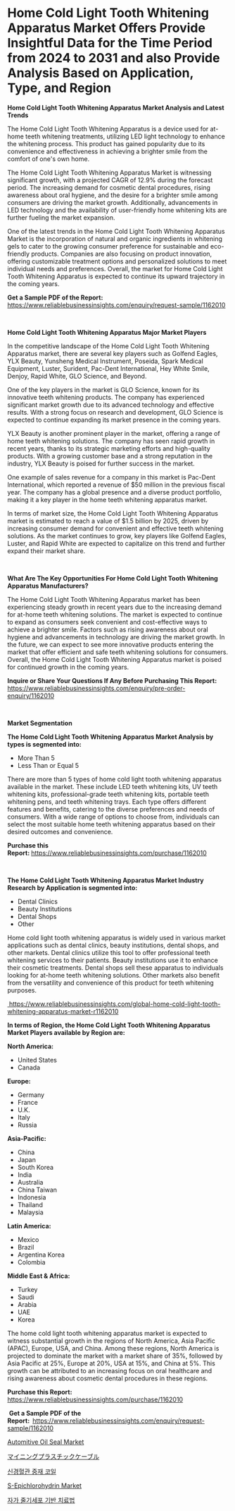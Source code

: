 <p><h1>Home Cold Light Tooth Whitening Apparatus Market Offers Provide Insightful Data for the Time Period from 2024 to 2031 and also Provide Analysis Based on Application, Type, and Region</h1></p><p><strong>Home Cold Light Tooth Whitening Apparatus Market Analysis and Latest Trends</strong></p>
<p><p>The Home Cold Light Tooth Whitening Apparatus is a device used for at-home teeth whitening treatments, utilizing LED light technology to enhance the whitening process. This product has gained popularity due to its convenience and effectiveness in achieving a brighter smile from the comfort of one's own home.</p><p>The Home Cold Light Tooth Whitening Apparatus Market is witnessing significant growth, with a projected CAGR of 12.9% during the forecast period. The increasing demand for cosmetic dental procedures, rising awareness about oral hygiene, and the desire for a brighter smile among consumers are driving the market growth. Additionally, advancements in LED technology and the availability of user-friendly home whitening kits are further fueling the market expansion.</p><p>One of the latest trends in the Home Cold Light Tooth Whitening Apparatus Market is the incorporation of natural and organic ingredients in whitening gels to cater to the growing consumer preference for sustainable and eco-friendly products. Companies are also focusing on product innovation, offering customizable treatment options and personalized solutions to meet individual needs and preferences. Overall, the market for Home Cold Light Tooth Whitening Apparatus is expected to continue its upward trajectory in the coming years.</p></p>
<p><strong>Get a Sample PDF of the Report:&nbsp;</strong> <a href="https://www.reliablebusinessinsights.com/enquiry/request-sample/1162010">https://www.reliablebusinessinsights.com/enquiry/request-sample/1162010</a></p>
<p>&nbsp;</p>
<p><strong>Home Cold Light Tooth Whitening Apparatus Major Market Players</strong></p>
<p><p>In the competitive landscape of the Home Cold Light Tooth Whitening Apparatus market, there are several key players such as Golfend Eagles, YLX Beauty, Yunsheng Medical Instrument, Poseida, Spark Medical Equipment, Luster, Surident, Pac-Dent International, Hey White Smile, Denjoy, Rapid White, GLO Science, and Beyond.</p><p>One of the key players in the market is GLO Science, known for its innovative teeth whitening products. The company has experienced significant market growth due to its advanced technology and effective results. With a strong focus on research and development, GLO Science is expected to continue expanding its market presence in the coming years.</p><p>YLX Beauty is another prominent player in the market, offering a range of home teeth whitening solutions. The company has seen rapid growth in recent years, thanks to its strategic marketing efforts and high-quality products. With a growing customer base and a strong reputation in the industry, YLX Beauty is poised for further success in the market.</p><p>One example of sales revenue for a company in this market is Pac-Dent International, which reported a revenue of $50 million in the previous fiscal year. The company has a global presence and a diverse product portfolio, making it a key player in the home teeth whitening apparatus market.</p><p>In terms of market size, the Home Cold Light Tooth Whitening Apparatus market is estimated to reach a value of $1.5 billion by 2025, driven by increasing consumer demand for convenient and effective teeth whitening solutions. As the market continues to grow, key players like Golfend Eagles, Luster, and Rapid White are expected to capitalize on this trend and further expand their market share.</p></p>
<p>&nbsp;</p>
<p><strong>What Are The Key Opportunities For Home Cold Light Tooth Whitening Apparatus Manufacturers?</strong></p>
<p><p>The Home Cold Light Tooth Whitening Apparatus market has been experiencing steady growth in recent years due to the increasing demand for at-home teeth whitening solutions. The market is expected to continue to expand as consumers seek convenient and cost-effective ways to achieve a brighter smile. Factors such as rising awareness about oral hygiene and advancements in technology are driving the market growth. In the future, we can expect to see more innovative products entering the market that offer efficient and safe teeth whitening solutions for consumers. Overall, the Home Cold Light Tooth Whitening Apparatus market is poised for continued growth in the coming years.</p></p>
<p><strong>Inquire or Share Your Questions If Any Before Purchasing This Report:</strong> <a href="https://www.reliablebusinessinsights.com/enquiry/pre-order-enquiry/1162010">https://www.reliablebusinessinsights.com/enquiry/pre-order-enquiry/1162010</a></p>
<p>&nbsp;</p>
<p><strong>Market Segmentation</strong></p>
<p><strong>The Home Cold Light Tooth Whitening Apparatus Market Analysis by types is segmented into:</strong></p>
<p><ul><li>More Than 5</li><li>Less Than or Equal 5</li></ul></p>
<p><p>There are more than 5 types of home cold light tooth whitening apparatus available in the market. These include LED teeth whitening kits, UV teeth whitening kits, professional-grade teeth whitening kits, portable teeth whitening pens, and teeth whitening trays. Each type offers different features and benefits, catering to the diverse preferences and needs of consumers. With a wide range of options to choose from, individuals can select the most suitable home teeth whitening apparatus based on their desired outcomes and convenience.</p></p>
<p><strong>Purchase this Report:&nbsp;</strong><a href="https://www.reliablebusinessinsights.com/purchase/1162010">https://www.reliablebusinessinsights.com/purchase/1162010</a></p>
<p>&nbsp;</p>
<p><strong>The Home Cold Light Tooth Whitening Apparatus Market Industry Research by Application is segmented into:</strong></p>
<p><ul><li>Dental Clinics</li><li>Beauty Institutions</li><li>Dental Shops</li><li>Other</li></ul></p>
<p><p>Home cold light tooth whitening apparatus is widely used in various market applications such as dental clinics, beauty institutions, dental shops, and other markets. Dental clinics utilize this tool to offer professional teeth whitening services to their patients. Beauty institutions use it to enhance their cosmetic treatments. Dental shops sell these apparatus to individuals looking for at-home teeth whitening solutions. Other markets also benefit from the versatility and convenience of this product for teeth whitening purposes.</p></p>
<p><a href="https://www.reliablebusinessinsights.com/global-home-cold-light-tooth-whitening-apparatus-market-r1162010">&nbsp;https://www.reliablebusinessinsights.com/global-home-cold-light-tooth-whitening-apparatus-market-r1162010</a></p>
<p><strong>In terms of Region, the Home Cold Light Tooth Whitening Apparatus Market Players available by Region are:</strong></p>
<p>
    <p> <strong> North America: </strong>
        <ul>
            <li>United States</li>
            <li>Canada</li>
        </ul>
        </p> 
    <p> <strong> Europe: </strong>
        <ul>
            <li>Germany</li>
            <li>France</li>
            <li>U.K.</li>
            <li>Italy</li>
            <li>Russia</li>
        </ul>
        </p> 
    <p> <strong> Asia-Pacific: </strong>
        <ul>
            <li>China</li>
            <li>Japan</li>
            <li>South Korea</li>
            <li>India</li>
            <li>Australia</li>
            <li>China Taiwan</li>
            <li>Indonesia</li>
            <li>Thailand</li>
            <li>Malaysia</li>
        </ul>
        </p> 
    <p> <strong> Latin America: </strong>
        <ul>
            <li>Mexico</li>
            <li>Brazil</li>
            <li>Argentina Korea</li>
            <li>Colombia</li>
        </ul>
        </p> 
    <p> <strong> Middle East & Africa: </strong>
        <ul>
            <li>Turkey</li>
            <li>Saudi</li>
            <li>Arabia</li>
            <li>UAE</li>
            <li>Korea</li>
        </ul>
    </p>
    </p>
<p><p>The home cold light tooth whitening apparatus market is expected to witness substantial growth in the regions of North America, Asia Pacific (APAC), Europe, USA, and China. Among these regions, North America is projected to dominate the market with a market share of 35%, followed by Asia Pacific at 25%, Europe at 20%, USA at 15%, and China at 5%. This growth can be attributed to an increasing focus on oral healthcare and rising awareness about cosmetic dental procedures in these regions.</p></p>
<p><strong>Purchase this Report: </strong><a href="https://www.reliablebusinessinsights.com/purchase/1162010">https://www.reliablebusinessinsights.com/purchase/1162010</a></p>
<p>&nbsp;<strong>Get a Sample PDF of the Report:&nbsp;&nbsp;</strong><a href="https://www.reliablebusinessinsights.com/enquiry/request-sample/1162010">https://www.reliablebusinessinsights.com/enquiry/request-sample/1162010</a></p>
<p><strong></strong></p>
<p><p><a href="https://github.com/MyrticeDare2023/Market-Research-Report-List-1/blob/main/automitive-oil-seal-market.md">Automitive Oil Seal Market</a></p><p><a href="https://github.com/EstelWisozk1/Market-Research-Report-List-1/blob/main/778084197947.md">マイニングプラスチックケーブル</a></p><p><a href="https://github.com/airdrophoteveryday/Market-Research-Report-List-1/blob/main/331029589444.md">신경혈관 중재 코일</a></p><p><a href="https://github.com/cameroneffertz/Market-Research-Report-List-1/blob/main/s-epichlorohydrin-market.md">S-Epichlorohydrin Market</a></p><p><a href="https://github.com/ROBERTS65DAVID/Market-Research-Report-List-1/blob/main/663951589443.md">자가 줄기세포 기반 치료법</a></p></p>